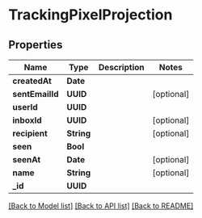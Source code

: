 # TrackingPixelProjection

## Properties
Name | Type | Description | Notes
------------ | ------------- | ------------- | -------------
**createdAt** | **Date** |  | 
**sentEmailId** | **UUID** |  | [optional] 
**userId** | **UUID** |  | 
**inboxId** | **UUID** |  | [optional] 
**recipient** | **String** |  | [optional] 
**seen** | **Bool** |  | 
**seenAt** | **Date** |  | [optional] 
**name** | **String** |  | [optional] 
**_id** | **UUID** |  | 

[[Back to Model list]](../README#documentation-for-models) [[Back to API list]](../README#documentation-for-api-endpoints) [[Back to README]](../README)


